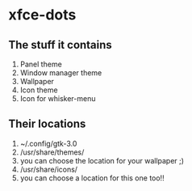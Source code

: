 # xfce-dots


## The stuff it contains
1. Panel theme
0. Window manager theme
0. Wallpaper
0. Icon theme
1. Icon for whisker-menu


## Their locations
1. ~/.config/gtk-3.0
0. /usr/share/themes/
0. you can choose the location for your wallpaper ;)
0. /usr/share/icons/
1. you can choose a location for this one too!!
